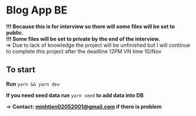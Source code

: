 # Blog App BE

**!!! Because this is for interview so there will some files will be set to public.** <br>
**!!! Some files will be set to private by the end of the interview.** <br>
=> Due to lack of knowledge the project will be unfinished but I will continue to complete this project after the deadline 12PM VN time 10/Nov

## To start

**Run** `yarn && yarn dev`<br>

**If you need seed data run** `yarn seed` **to add data into DB**

=> **Contact: minhtien02052001@gmail.com if there is problem**
